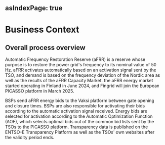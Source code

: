 asIndexPage: true
---
# Business Context
## Overall process overview
Automatic Frequency Restoration Reserve (aFRR) is a reserve whose purpose is to restore the power grid's frequency to its nominal value of 50 Hz. aFRR activates automatically based on an activation signal sent by the TSO, and demand is based on the frequency deviation of the Nordic area as well as the results of the aFRR Capacity Market. the aFRR energy market started operating in Finland in June 2024, and Fingrid will join the European PICASSO platform in March 2025.

BSPs send aFRR energy bids to the Vaksi platform between gate opening and closure times. BSPs are also responsible for activating their bids according to the automatic activation signal received. Energy bids are selected for activation according to the Automatic Optimization Function (AOF), which selects optimal bids out of the common bid lists sent by the TSOs to the PICASSO platform. Transparency data is published on the ENTSO-E Transparency Platform as well as the TSOs' own websites after the validity period ends.

